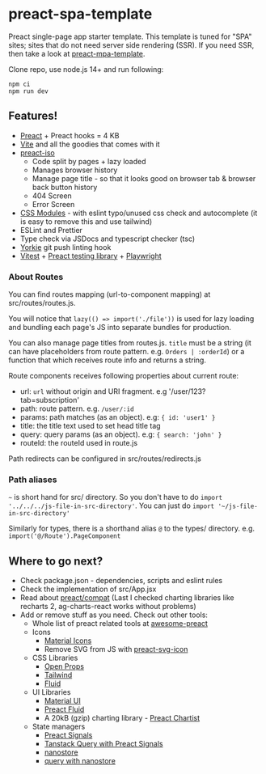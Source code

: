 # preact-spa-template

Preact single-page app starter template. This template is tuned for "SPA" sites; sites that do not need server side rendering (SSR). If you need SSR, then take a look at [preact-mpa-template](https://github.com/Munawwar/preact-mpa-template).

Clone repo, use node.js 14+ and run following:

```
npm ci
npm run dev
```

## Features!

- [Preact](https://github.com/preactjs/preact) + Preact hooks = 4 KB
- [Vite](https://vitejs.dev) and all the goodies that comes with it
- [preact-iso](https://github.com/preactjs/preact-iso)
  - Code split by pages + lazy loaded
  - Manages browser history
  - Manage page title - so that it looks good on browser tab & browser back button history
  - 404 Screen
  - Error Screen
- [CSS Modules](https://github.com/css-modules/css-modules) - with eslint typo/unused css check and autocomplete (it is easy to remove this and use tailwind)
- ESLint and Prettier
- Type check via JSDocs and typescript checker (tsc)
- [Yorkie](https://www.npmjs.com/package/yorkie) git push linting hook
- [Vitest](https://vitest.dev/) + [Preact testing library](https://preactjs.com/guide/v10/preact-testing-library/) + [Playwright](https://playwright.dev/)

### About Routes

You can find routes mapping (url-to-component mapping) at src/routes/routes.js.

You will notice that <code>lazy(() =&gt; import('./file'))</code> is
used for lazy loading and bundling each page's JS into separate bundles
for production.

You can also manage page titles from routes.js. `title` must be a string (it can have placeholders from route pattern. e.g. `Orders | :orderId`) or a function that which receives route info and returns a string.

Route components receives following properties about current route:

- url: `url` without origin and URI fragment. e.g '/user/123?tab=subscription'
- path: route pattern. e.g. `/user/:id`
- params: path matches (as an object). e.g: `{ id: 'user1' }`
- title: the title text used to set head title tag
- query: query params (as an object). e.g: `{ search: 'john' }`
- routeId: the routeId used in route.js

Path redirects can be configured in src/routes/redirects.js

### Path aliases

`~` is short hand for src/ directory. So you don't have to do `import '../../../js-file-in-src-directory'`. You can just do `import '~/js-file-in-src-directory'`

Similarly for types, there is a shorthand alias `@` to the types/ directory. e.g. `import('@/Route').PageComponent`

## Where to go next?

- Check package.json - dependencies, scripts and eslint rules
- Check the implementation of src/App.jsx
- Read about [preact/compat](https://preactjs.com/guide/v10/switching-to-preact/) (Last I checked charting libraries like recharts 2, ag-charts-react works without problems)
- Add or remove stuff as you need. Check out other tools:
  - Whole list of preact related tools at [awesome-preact](https://github.com/preactjs/awesome-preact)
  - Icons
    - [Material Icons](https://github.com/material-icons/material-icons)
    - Remove SVG from JS with [preact-svg-icon](https://www.npmjs.com/package/preact-svg-icon)
  - CSS Libraries
    - [Open Props](https://open-props.style)
    - [Tailwind](https://tailwindcss.com)
    - [Fluid](https://fluid.tw/)
  - UI Libraries
    - [Material UI](https://github.com/mui/material-ui/tree/master/examples/material-preact)
    - [Preact Fluid](https://github.com/ajainvivek/preact-fluid)
    - A 20kB (gzip) charting library - [Preact Chartist](https://www.npmjs.com/package/preact-chartist)
  - State managers
    - [Preact Signals](https://preactjs.com/guide/v10/signals/)
    - [Tanstack Query with Preact Signals](https://www.npmjs.com/package/@preact-signals/query)
    - [nanostore](https://github.com/nanostores/nanostores)
    - [query with nanostore](https://github.com/nanostores/query)
